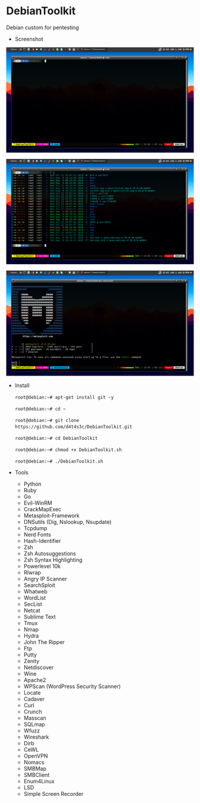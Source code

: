 # DebianToolkit

Debian custom for pentesting


* Screenshot

![](/screenshot/a.png)

![](/screenshot/b.png)

![](/screenshot/c.png)


* Install

    ``` root@debian:~# apt-get install git -y ```

    ``` root@debian:~# cd ~ ```

    ``` root@debian:~# git clone https://github.com/d4t4s3c/DebianToolkit.git ```

    ``` root@debian:~# cd DebianToolkit ```

    ``` root@debian:~# chmod +x DebianToolkit.sh ```

    ``` root@debian:~# ./DebianToolkit.sh ```

* Tools

  * Python
  * Ruby
  * Go
  * Evil-WinRM
  * CrackMapExec
  * Metasploit-Framework
  * DNSutils (Dig, Nslookup, Nsupdate)
  * Tcpdump
  * Nerd Fonts
  * Hash-Identifier
  * Zsh
  * Zsh Autosuggestions
  * Zsh Syntax Highlighting
  * Powerlevel 10k
  * Rlwrap
  * Angry IP Scanner
  * SearchSploit
  * Whatweb
  * WordList
  * SecList
  * Netcat
  * Sublime Text
  * Tmux
  * Nmap
  * Hydra
  * John The Ripper
  * Ftp
  * Putty
  * Zenity
  * Netdiscover
  * Wine
  * Apache2
  * WPScan (WordPress Security Scanner)
  * Locate
  * Cadaver
  * Curl
  * Crunch
  * Masscan
  * SQLmap
  * Wfuzz
  * Wireshark
  * Dirb
  * CeWL
  * OpenVPN
  * Nomacs
  * SMBMap
  * SMBClient
  * Enum4Linux
  * LSD
  * Simple Screen Recorder
